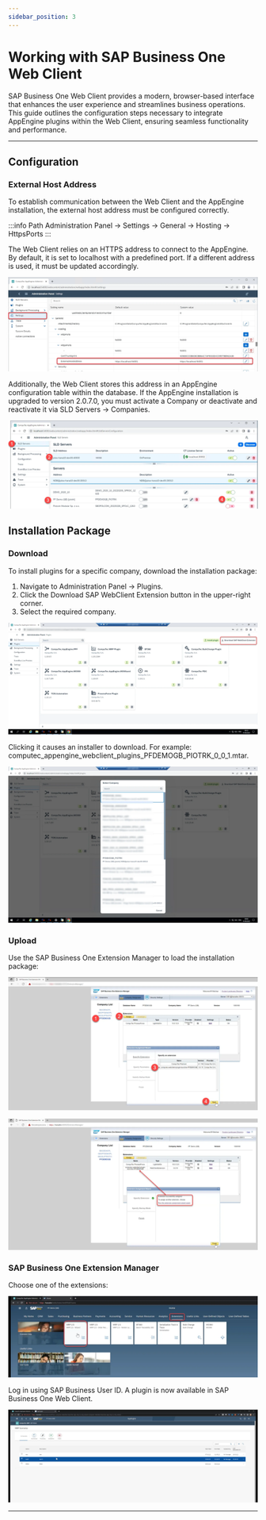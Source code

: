 ```yaml
---
sidebar_position: 3
---
```


# Working with SAP Business One Web Client

SAP Business One Web Client provides a modern, browser-based interface that enhances the user experience and streamlines business operations. This guide outlines the configuration steps necessary to integrate AppEngine plugins within the Web Client, ensuring seamless functionality and performance.

---

## Configuration

### External Host Address

To establish communication between the Web Client and the AppEngine installation, the external host address must be configured correctly.

:::info Path
    Administration Panel → Settings → General → Hosting → HttpsPorts
:::

The Web Client relies on an HTTPS address to connect to the AppEngine. By default, it is set to localhost with a predefined port. If a different address is used, it must be updated accordingly.

![External Host](./media/working-with-sap-business-one-web-client/external-host-address.webp)

Additionally, the Web Client stores this address in an AppEngine configuration table within the database. If the AppEngine installation is upgraded to version 2.0.7.0, you must activate a Company or deactivate and reactivate it via SLD Servers → Companies.

![Activate Database](./media/working-with-sap-business-one-web-client/ae-activate-database.webp)

## Installation Package

### Download

To install plugins for a specific company, download the installation package:

1. Navigate to Administration Panel → Plugins.
2. Click the Download SAP WebClient Extension button in the upper-right corner.
3. Select the required company.

![Plugins](./media/working-with-sap-business-one-web-client/plugins.webp)

Clicking it causes an installer to download. For example: computec_appengine_webclient_plugins_PFDEMOGB_PIOTRK_0_0_1.mtar.

![Plugins](./media/working-with-sap-business-one-web-client/plugins-2.webp)

### Upload

Use the SAP Business One Extension Manager to load the installation package:

![Extension Manager](./media/working-with-sap-business-one-web-client/extension-manager.webp)

![Successfull Extension Update](./media/working-with-sap-business-one-web-client/successful-extention-update.webp)

### SAP Business One Extension Manager

Choose one of the extensions:

![Extension](./media/working-with-sap-business-one-web-client/extensions.webp)

Log in using SAP Business User ID. A plugin is now available in SAP Business One Web Client.

![Web Client](./media/working-with-sap-business-one-web-client/web-client.webp)

---
